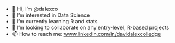 - 👋 Hi, I’m @dalexco
- 👀 I’m interested in Data Science 
- 🌱 I’m currently learning R and stats
- 💞️ I’m looking to collaborate on any entry-level, R-based projects
- 📫 How to reach me: www.linkedin.com/in/davidalexcolledge

<!---
dalexco/dalexco is a ✨ special ✨ repository because its `README.md` (this file) appears on your GitHub profile.
You can click the Preview link to take a look at your changes.
--->
